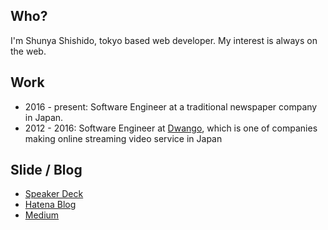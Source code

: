 ## Who?

I'm Shunya Shishido, tokyo based web developer. My interest is always on the web.

## Work

- 2016 - present: Software Engineer at a traditional newspaper company in Japan.
- 2012 - 2016: Software Engineer at [Dwango](http://dwango.co.jp/index.html), which is one of companies making online streaming video service in Japan

## Slide / Blog

- [Speaker Deck](https://speakerdeck.com/sisidovski)
- [Hatena Blog](https://sisidovski.hatenablog.com/)
- [Medium](https://medium.com/@sisidovski)